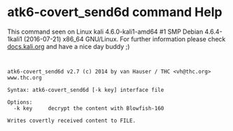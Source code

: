 # atk6-covert_send6d command Help

 This command seen on Linux kali 4.6.0-kali1-amd64 #1 SMP Debian 4.6.4-1kali1 (2016-07-21) x86_64 GNU/Linux. For further information please check [docs.kali.org](docs.kali.org) and have a nice day buddy ;) 

~~~


atk6-covert_send6d v2.7 (c) 2014 by van Hauser / THC <vh@thc.org> www.thc.org

Syntax: atk6-covert_send6d [-k key] interface file

Options:
  -k key     decrypt the content with Blowfish-160

Writes covertly received content to FILE.

~~~
